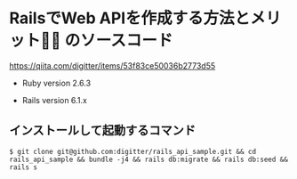 # RailsでWeb APIを作成する方法とメリット🤔💭 のソースコード
https://qiita.com/digitter/items/53f83ce50036b2773d55

* Ruby version
    2.6.3

* Rails version
    6.1.x

## インストールして起動するコマンド

```
$ git clone git@github.com:digitter/rails_api_sample.git && cd rails_api_sample && bundle -j4 && rails db:migrate && rails db:seed && rails s
```

